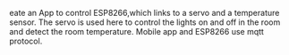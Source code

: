 eate an App to control ESP8266,which links to a servo and a temperature sensor. 
The servo is used here to control the lights on and off in the room and detect the room temperature. 
Mobile app and ESP8266 use mqtt protocol.
